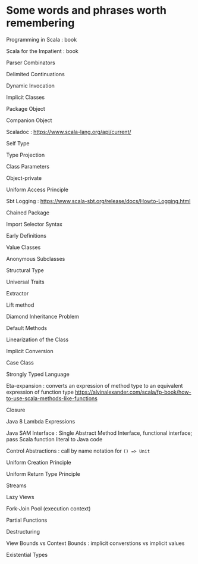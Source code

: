 # Some words and phrases worth remembering

Programming in Scala
: book

Scala for the Impatient
: book

Parser Combinators

Delimited Continuations

Dynamic Invocation

Implicit Classes

Package Object

Companion Object

Scaladoc
: https://www.scala-lang.org/api/current/

Self Type

Type Projection

Class Parameters

Object-private

Uniform Access Principle

Sbt Logging
: https://www.scala-sbt.org/release/docs/Howto-Logging.html

Chained Package

Import Selector Syntax

Early Definitions

Value Classes

Anonymous Subclasses

Structural Type

Universal Traits

Extractor

Lift method

Diamond Inheritance Problem

Default Methods

Linearization of the Class

Implicit Conversion

Case Class

Strongly Typed Language

Eta-expansion
: converts an expression of method type to an equivalent expression of function type
https://alvinalexander.com/scala/fp-book/how-to-use-scala-methods-like-functions

Closure

Java 8 Lambda Expressions

Java SAM Interface
: Single Abstract Method Interface, functional interface; pass Scala function literal to Java code

Control Abstractions
: call by name notation for `() => Unit`

Uniform Creation Principle

Uniform Return Type Principle

Streams

Lazy Views

Fork-Join Pool (execution context)

Partial Functions

Destructuring

View Bounds vs Context Bounds
: implicit converstions vs implicit values

Existential Types
